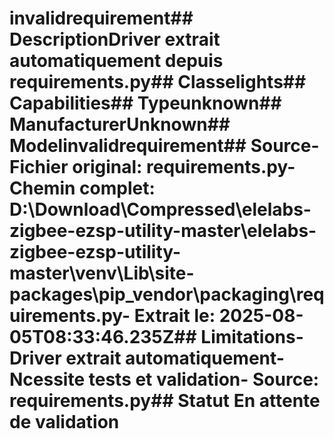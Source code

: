 # invalidrequirement##  DescriptionDriver extrait automatiquement depuis requirements.py##  Classelights##  Capabilities##  Typeunknown##  ManufacturerUnknown##  Modelinvalidrequirement##  Source- **Fichier original**: requirements.py- **Chemin complet**: D:\Download\Compressed\elelabs-zigbee-ezsp-utility-master\elelabs-zigbee-ezsp-utility-master\venv\Lib\site-packages\pip\_vendor\packaging\requirements.py- **Extrait le**: 2025-08-05T08:33:46.235Z##  Limitations- Driver extrait automatiquement- Ncessite tests et validation- Source: requirements.py##  Statut En attente de validation